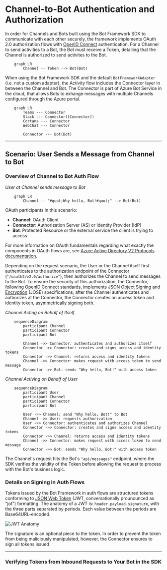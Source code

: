 # Channel-to-Bot Authentication and Authorization

In order for Channels and Bots built using the Bot Framework SDK to communicate with each other securely, the framework implements OAuth 2.0 authorization flows with [OpenID Connect](https://openid.net/connect/) authentication. For a Channel to send activities to a Bot, the Bot must receive a Token, detailing that the Channel is authorized to send activites to the Bot.

```mermaid
    graph LR
        Channel -- Token --> Bot(Bot)
```

When using the Bot Framework SDK and the default `BotFrameworkAdapter` (i.e. not a custom adapter), the Activity flow includes the Connector layer in between the Channel and Bot. The Connector is part of Azure Bot Service in the cloud, that allows Bots to exhange messages with multiple Channels configured through the Azure portal.

```mermaid
    graph LR
        Teams --- Connector
        Slack --- Connector([Connector])
        Cortana --- Connector
        WebChat --- Connector

        Connector --- Bot(Bot)
```
___

## **Scenario: User Sends a Message from Channel to Bot**

### **Overview of Channel to Bot Auth Flow**

*User at Channel sends message to Bot*
```mermaid
    graph LR
        Channel -- "#quot;Why hello, Bot!#quot;" --> Bot(Bot)
```
OAuth participants in this scenario:
- **Channel**: OAuth Client
- **Connector**: Authorization Server (AS) or Identity Provider (IdP)
- **Bot**: Protected Resource or the external service the client is trying to access

For more information on OAuth fundamentals regarding what exactly the components in OAuth flows are, see [Azure Active Directory V2 Protocols documentation](https://docs.microsoft.com/en-us/azure/active-directory/develop/active-directory-v2-protocols).

Depending on the request scenario, the User or the Channel itself first authenticates to the authorization endpoint of the Connector (`"/oauth2/v2.0/authorize"`), then authorizes the Channel to send messages to the Bot. To ensure the security of this authorization, the Connector, following [OpenID Connect](https://openid.net/connect/) standards, implements [JSON Object Signing and Encryption](https://www.iana.org/assignments/jose/jose.xhtml) (JOSE) specifications; after the Channel authenticates and authorizes at the Connector, the Connector creates an access token and identity token, [asymmetrically signing](https://openid.net/specs/openid-connect-core-1_0.html#Signing) both. 

*Channel Acting on Behalf of Itself*
```mermaid
    sequenceDiagram
        participant Channel
        participant Connector
        participant Bot

        Channel ->> Connector: authenticates and authorizes itself
        Connector ->> Connector: creates and signs access and identity tokens
        Connector ->> Channel: returns access and identity tokens
        Channel ->> Connector: makes request with access token to send message
        Connector ->> Bot: sends "Why hello, Bot!" with access token

```

*Channel Activing on Behalf of User*
```mermaid
    sequenceDiagram
        participant User
        participant Channel
        participant Connector
        participant Bot

        User ->> Channel: send "Why hello, Bot!" to Bot
        Channel ->> User: requests authorization
        User ->> Connector: authenticates and authorizes Channel
        Connector ->> Connector: creates and signs access and identity tokens
        Connector ->> Channel: returns access and identity tokens
        Channel ->> Connector: makes request with access token to send message
        Connector ->> Bot: sends "Why hello, Bot!" with access token
```

The Channel's request hits the Bot's `"api/messages"` endpoint, where the SDK verifies the validity of the Token before allowing the request to process with the Bot's business logic. 

### Details on Signing in Auth Flows

Tokens issued by the Bot Framework in auth flows are structured tokens conforming to [JSON Web Token](https://tools.ietf.org/html/rfc7519) (JWT, conversationally prounounced as "jot") formatting. The anatomy of a JWT is: `header.payload.signature`, with the three parts separated by periods. Each value between the periods are Base64URL-encoded. 

![JWT Anatomy](./JwtAnatomy2.png)

The signature is an optional piece to the token. 
In order to prevent the token from being maliciously manipulated, however, the Connector ensures to sign all tokens issued
___

### **Verifying Tokens from Inbound Requests to Your Bot in the SDK**


